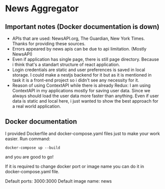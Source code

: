 # News Aggregator

## Important notes (Docker documentation is down)

- APIs that are used: NewsAPI.org, The Guardian, New York Times. Thanks for providing these sources.
- Errors appeared by news apis can be due to api limitation. (Mostly NewsAPI)
- Even if application has single page, there is still page directory. Because i think that's a standart structure of react application.
- Login credentials are static and user preferences is saved in local storage. I could make a nestjs backend for it but as it is mentioned in task it is a front-end project so i didn't see any necessity for it.
- Reason of using ContextAPI while there is already Redux: I am using ContextAPI in my applications mostly for saving user data. Since we always should load the user data more faster than anything. Even if user data is static and local here, i just wanted to show the best approach for a real world application.

## Docker documentation

I provided Dockerfile and docker-compose.yaml files just to make your work easier. Run command: 
```docker
docker-compose up --build
```
and you are good to go!

If it is required to change docker port or image name you can do it in docker-compose.yaml file.

Default ports: 3000:3000
Default image name: news